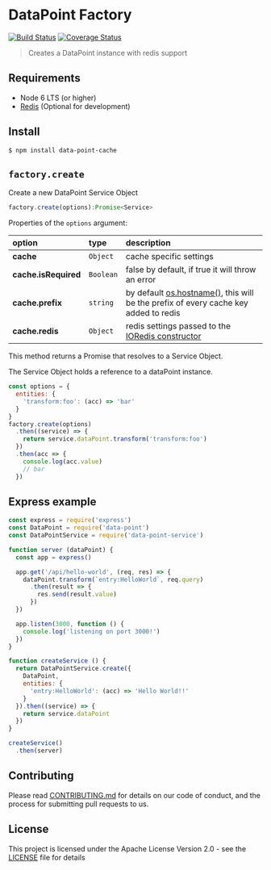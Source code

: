 # DataPoint Factory

[![Build Status](https://travis-ci.org/ViacomInc/data-point.svg?branch=ci)](https://travis-ci.org/ViacomInc/data-point) [![Coverage Status](https://coveralls.io/repos/github/ViacomInc/data-point/badge.svg?branch=ci)](https://coveralls.io/github/ViacomInc/data-point?branch=ci)

> Creates a DataPoint instance with redis support

## Requirements

- Node 6 LTS (or higher)
- [Redis](https://redis.io/) (Optional for development)

## Install

```bash
$ npm install data-point-cache
```

## `factory.create`

Create a new DataPoint Service Object


```js
factory.create(options):Promise<Service>
```

Properties of the `options` argument:

| option | type | description |
|:---|:---|:---|
| **cache** | `Object` | cache specific settings |
| **cache.isRequired** | `Boolean` | false by default, if true it will throw an error |
| **cache.prefix** | `string` | by default [os.hostname()](https://nodejs.org/api/os.html#os_os_hostname), this will be the prefix of every cache key added to redis |
| **cache.redis** | `Object` | redis settings passed to the [IORedis constructor](https://github.com/luin/ioredis/blob/master/API.md#new-redisport-host-options) |

This method returns a Promise that resolves to a Service Object. 

The Service Object holds a reference to a dataPoint instance. 

```js
const options = {
  entities: {
    'transform:foo': (acc) => 'bar'
  }
}
factory.create(options)
  .then((service) => {
    return service.dataPoint.transform('transform:foo')
  })
  .then(acc => {
    console.log(acc.value)
    // bar
  })
```

## Express example

```js
const express = require('express')
const DataPoint = require('data-point')
const DataPointService = require('data-point-service')

function server (dataPoint) {
  const app = express()

  app.get('/api/hello-world', (req, res) => {
    dataPoint.transform(`entry:HelloWorld`, req.query)
      .then(result => {
        res.send(result.value)
      })
  })

  app.listen(3000, function () {
    console.log('listening on port 3000!')
  })
}

function createService () {
  return DataPointService.create({
    DataPoint,
    entities: {
      'entry:HelloWorld': (acc) => 'Hello World!!'
    }
  }).then((service) => {
    return service.dataPoint
  })
}

createService()
  .then(server)
```

## <a name="contributing">Contributing</a>

Please read [CONTRIBUTING.md](../../CONTRIBUTING.md) for details on our code of conduct, and the process for submitting pull requests to us.

## <a name="license">License</a>

This project is licensed under the  Apache License Version 2.0 - see the [LICENSE](LICENSE) file for details
